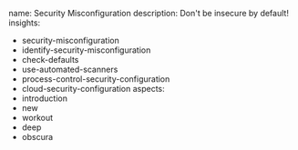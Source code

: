 name: Security Misconfiguration
description: Don't be insecure by default!
insights:
  - security-misconfiguration
  - identify-security-misconfiguration
  - check-defaults
  - use-automated-scanners
  - process-control-security-configuration
  - cloud-security-configuration
aspects:
  - introduction
  - new
  - workout
  - deep
  - obscura
 
